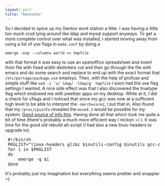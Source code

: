 ```yaml
---
layout: post
title: "Renovate"
---
```


So I decided to spice up my Gentoo work station a little. I was having a little too much crud lying
around like ldap and mysql support anyways. To get a more complete control over what was installed,
I started moving away from using a list of use flags in <code>make.conf</code> by doing a

    emerge -evp --columns world >> tmpfile

with that format it was easy to use an openoffice spreadsheet and insert from file with fixed width
delimiters cut and then go through the file with emacs and do some search and replace to end up with
the exact format that ``/etc/portage/package.use`` employs. 
Then, with the help of profuse and simple stuff like ``sed -i 's/ ldap/ -ldap/g' tmpfile`` 
I soon had the use flag settings I wanted. A nice side effect was that I also discovered the truetype flag which
endowed me with pwettier apps on my desktop. 
While at it, I did a check for cflags and I noticed that since my gcc was now at a sufficient high
level to be able to interpret the ``-march=core2``, I put that in. Also found that my ``/proc/cpuinfo``
revealed the ``msse4.1`` would be possible for my system. <a href="http://en.gentoo-wiki.com/wiki/Safe_Cflags/Intel">Good source of info this</a>. 
Having done all that which took me quite a bit of time (there's probably a much more efficient way I
reckon =/ ). It was time for the good old rebuild all-script (I had also a new linux-headers to
upgrade to): 

<pre>
 #!/bin/sh
 PKGLIST="linux-headers glibc binutils-config binutils gcc-config gcc glibc binutils gcc system world"
 for i in $PKGLIST
 do
     emerge -q $i
 done
</pre>
It's probably just my imagination but everything seems prettier and snappier =). 
